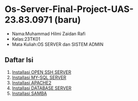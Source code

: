 # Os-Server-Final-Project-UAS-23.83.0971 (baru)

- Nama:Muhammad Hilmi Zaidan Rafi
- Kelas:23TK01
- Mata Kuliah:OS SERVER dan SISTEM ADMIN

## Daftar Isi
1. [Installasi OPEN SSH SERVER](#1-Installasi-OPEN-SSH-SERVER)
2. [Installasi MY-SQL SERVER](#2-Installasi-MY-SQL-SERVER)
3. [Installasi APACHE2](#3-Installasi-APACHE2)
4. [Installasi DATABASE SERVER](#4-Installasi-DATABASE-SERVER)
5. [Installasi SAMBA](#5-Installasi-SAMBA)
